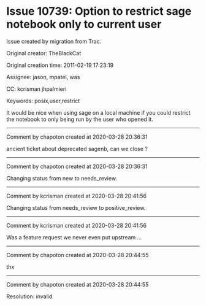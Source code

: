 # Issue 10739: Option to restrict sage notebook only to current user

Issue created by migration from Trac.

Original creator: TheBlackCat

Original creation time: 2011-02-19 17:23:19

Assignee: jason, mpatel, was

CC:  kcrisman jhpalmieri

Keywords: posix,user,restrict

It would be nice when using sage on a local machine if you could restrict the notebook to only being run by the user who opened it.


---

Comment by chapoton created at 2020-03-28 20:36:31

ancient ticket about deprecated sagenb, can we close ?


---

Comment by chapoton created at 2020-03-28 20:36:31

Changing status from new to needs_review.


---

Comment by kcrisman created at 2020-03-28 20:41:56

Changing status from needs_review to positive_review.


---

Comment by kcrisman created at 2020-03-28 20:41:56

Was a feature request we never even put upstream ...


---

Comment by chapoton created at 2020-03-28 20:44:55

thx


---

Comment by chapoton created at 2020-03-28 20:44:55

Resolution: invalid
